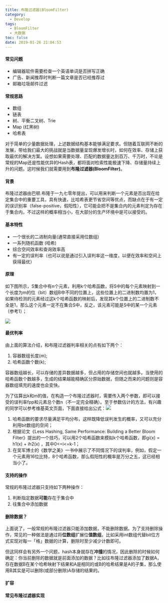 ```yaml
---
title: 布隆过滤器(BloomFilter)
category:
  - Develop
tags:
  - BloomFilter
  - 大数据
toc: false
date: 2019-01-26 21:04:53
---
```


#### 常见问题

- 编辑器软件需要检查一个英语单词是否拼写正确
- 广告、新闻推荐时判断一篇文章是否已经推荐过
- 邮箱垃圾邮件过滤

#### 常规思路

- 数组
- 链表
- 树、平衡二叉树、Trie
- Map (红黑树)
- 哈希表

对于简单的少量数据处理，上述数据结构基本能够满足要求。但随着互联网不断的发展，带给我们最大的挑战就是当数据量呈现爆发增长时，如何在效率、存储上获取最优的解决方案。设想如果需要处理、匹配的数据量达到百万、千万时，不论是常规的Map还是性能优异的Hash表，都将面对检索性能极速下降、存储量持续上升的问题。这时候我们就需要用到**布隆过滤器(BloomFilter)**。

#### 背景

布隆过滤器由巴顿.布隆于一九七零年提出，可以用来判断一个元素是否出现在给定集合中的重要工具，具有快速，比哈希表更节省空间等优点，而缺点在于有一定的误识别率（false-positive，假阳性），它可能会把不是集合内的元素判定为存在于集合内，不过这样的概率相当小，在大部分的生产环境中是可以接受的。

#### 基本特性

- 一个很长的二进制向量(通常直接采用位数组)
- 一系列随机函数 (哈希)
- 综合空间效率和查询效率高
- 有一定的误判率（也可以说是通过引入误判率这一维度，以便在效率和空间上获得最优）

#### 原理

如下图所示，S集合中有n个元素，利用k个哈希函数，将S中的每个元素映射到一个长度为m的位（bit）数组B中不同的位置上，这些位置上的二进制数均置为1，如果待检测的元素经过这k个哈希函数的映射后，发现其k个位置上的二进制数不全是1，那么这个元素一定不在集合S中，反之，该元素可能是S中的某一个元素（参考1）；

![](http://qiniu.springfavor.cn/img/1609ba689562e6e1.jpeg)

#### 最优判率

由上面的算法介绍，和布隆过滤器判率相关的点有如下两个：

1. 容器数组长度(m);
2. 哈希函数个数(k);

容器数组越长，可以存储的差异数据越多，但占用的存储空间也就越多。当使用的哈希函数个数越多，生成的结果越能精确区分原始数据，但随之而来的问题则是容器数组填充的速度也会变快。

为了估算出k和m的值，在构造一个布隆过滤器时，需要传入两个参数，即可以接受的误判率fpp和元素总个数n（不一定完全精确）。至于参数估计的方法，有兴趣的同学可以参考维基英文页面，下面直接给出公式：![](http://qiniu.springfavor.cn/img/1609ba6895bdeb30.jpeg)

1. 哈希函数的要求尽量满足平均分布，这样既降低误判发生的概率，又可以充分利用bit数组的空间；
2. 根据论文《Less Hashing, Same Performance: Building a Better Bloom Filter》提出的一个技巧，可以用2个哈希函数来模拟k个哈希函数，即gi(x) = h1(x) + ih2(x) ，其中0<=i<=k-1； 
3. 在吴军博士的《数学之美》一书中展示了不同情况下的误判率，例如，假定一个元素用16位比特，8个哈希函数，那么假阳性的概率是万分之五，这已经相当小了。

#### 支持的操作

常规的布隆过滤器只支持如下两种操作：

1. 判断指定数据**可能**存在于集合中
2. 往集合中添加数据

#### 删除数据？

上面说了，一般常规的布隆过滤器只能添加数据，不能删除数据。为了支持删除操作，常见的一种做法是通过将**位数组**扩展位**值数组**，比如采用int数组代替bit位方式实现对每一「格」数据的计算，删除时至少减少计数即可。

但这同样会有另外一个问题，hash本身就存在**冲撞**的情况，因此删除的时候如何确定：你当前删除的数据就是前面添加的数据？比如往布隆过滤器添加了数据A，存在数据B在某个哈希映射下结果和A是相同的或B的哈希结果是A的子集，那么使用B其实是可以删除(或部分删除)A存储的结果的。

#### 扩容

#### 常见布隆过滤器实现